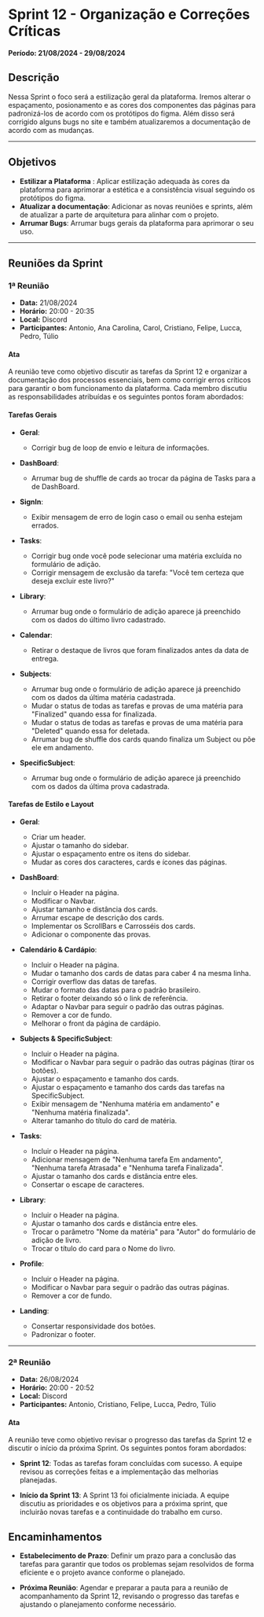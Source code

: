 # Sprint 12 - Organização e Correções Críticas

**Período: 21/08/2024 - 29/08/2024**

## Descrição

Nessa Sprint o foco será a estilização geral da plataforma. Iremos alterar o espaçamento, posionamento e as cores dos componentes das páginas para padronizá-los de acordo com os protótipos do figma. Além disso será corrigido alguns bugs no site e também atualizaremos a documentação de acordo com as mudanças.

---

## Objetivos

- **Estilizar a Plataforma** : Aplicar estilização adequada às cores da plataforma para aprimorar a estética e a consistência visual seguindo os protótipos do figma.
- **Atualizar a documentação**: Adicionar as novas reuniões e sprints, além de  atualizar a parte de arquitetura para alinhar com o projeto.
- **Arrumar Bugs**: Arrumar bugs gerais da plataforma para aprimorar o seu uso.

---

## Reuniões da Sprint

### 1ª Reunião

- **Data:** 21/08/2024
- **Horário:** 20:00 - 20:35
- **Local:** Discord
- **Participantes:** Antonio, Ana Carolina, Carol, Cristiano, Felipe, Lucca, Pedro, Túlio

#### Ata

A reunião teve como objetivo discutir as tarefas da Sprint 12 e organizar a documentação dos processos essenciais, bem como corrigir erros críticos para garantir o bom funcionamento da plataforma. Cada membro discutiu as responsabilidades atribuídas e os seguintes pontos foram abordados:


#### Tarefas Gerais

- **Geral**:

  - Corrigir bug de loop de envio e leitura de informações.

- **DashBoard**:

  - Arrumar bug de shuffle de cards ao trocar da página de Tasks para a de DashBoard.

- **SignIn**:

  - Exibir mensagem de erro de login caso o email ou senha estejam errados.

- **Tasks**:

  - Corrigir bug onde você pode selecionar uma matéria excluída no formulário de adição.
  - Corrigir mensagem de exclusão da tarefa: "Você tem certeza que deseja excluir este livro?"

- **Library**:

  - Arrumar bug onde o formulário de adição aparece já preenchido com os dados do último livro cadastrado.

- **Calendar**:

  - Retirar o destaque de livros que foram finalizados antes da data de entrega.

- **Subjects**:

  - Arrumar bug onde o formulário de adição aparece já preenchido com os dados da última matéria cadastrada.
  - Mudar o status de todas as tarefas e provas de uma matéria para "Finalized" quando essa for finalizada.
  - Mudar o status de todas as tarefas e provas de uma matéria para "Deleted" quando essa for deletada.
  - Arrumar bug de shuffle dos cards quando finaliza um Subject ou põe ele em andamento.

- **SpecificSubject**:
  - Arrumar bug onde o formulário de adição aparece já preenchido com os dados da última prova cadastrada.

#### Tarefas de Estilo e Layout

- **Geral**:

  - Criar um header.
  - Ajustar o tamanho do sidebar.
  - Ajustar o espaçamento entre os itens do sidebar.
  - Mudar as cores dos caracteres, cards e ícones das páginas.

- **DashBoard**:

  - Incluir o Header na página.
  - Modificar o Navbar.
  - Ajustar tamanho e distância dos cards.
  - Arrumar escape de descrição dos cards.
  - Implementar os ScrollBars e Carrosséis dos cards.
  - Adicionar o componente das provas.

- **Calendário & Cardápio**:

  - Incluir o Header na página.
  - Mudar o tamanho dos cards de datas para caber 4 na mesma linha.
  - Corrigir overflow das datas de tarefas.
  - Mudar o formato das datas para o padrão brasileiro.
  - Retirar o footer deixando só o link de referência.
  - Adaptar o Navbar para seguir o padrão das outras páginas.
  - Remover a cor de fundo.
  - Melhorar o front da página de cardápio.

- **Subjects & SpecificSubject**:

  - Incluir o Header na página.
  - Modificar o Navbar para seguir o padrão das outras páginas (tirar os botões).
  - Ajustar o espaçamento e tamanho dos cards.
  - Ajustar o espaçamento e tamanho dos cards das tarefas na SpecificSubject.
  - Exibir mensagem de "Nenhuma matéria em andamento" e "Nenhuma matéria finalizada".
  - Alterar tamanho do título do card de matéria.

- **Tasks**:

  - Incluir o Header na página.
  - Adicionar mensagem de "Nenhuma tarefa Em andamento", "Nenhuma tarefa Atrasada" e "Nenhuma tarefa Finalizada".
  - Ajustar o tamanho dos cards e distância entre eles.
  - Consertar o escape de caracteres.

- **Library**:

  - Incluir o Header na página.
  - Ajustar o tamanho dos cards e distância entre eles.
  - Trocar o parâmetro "Nome da matéria" para "Autor" do formulário de adição de livro.
  - Trocar o título do card para o Nome do livro.

- **Profile**:

  - Incluir o Header na página.
  - Modificar o Navbar para seguir o padrão das outras páginas.
  - Remover a cor de fundo.

- **Landing**:
  - Consertar responsividade dos botões.
  - Padronizar o footer.

---

### 2ª Reunião

- **Data:** 26/08/2024
- **Horário:** 20:00 - 20:52
- **Local:** Discord
- **Participantes:** Antonio, Cristiano, Felipe, Lucca, Pedro, Túlio

#### Ata

A reunião teve como objetivo revisar o progresso das tarefas da Sprint 12 e discutir o início da próxima Sprint. Os seguintes pontos foram abordados:

- **Sprint 12**: Todas as tarefas foram concluídas com sucesso. A equipe revisou as correções feitas e a implementação das melhorias planejadas.

- **Início da Sprint 13**: A Sprint 13 foi oficialmente iniciada. A equipe discutiu as prioridades e os objetivos para a próxima sprint, que incluirão novas tarefas e a continuidade do trabalho em curso.

## Encaminhamentos

- **Estabelecimento de Prazo**: Definir um prazo para a conclusão das tarefas para garantir que todos os problemas sejam resolvidos de forma eficiente e o projeto avance conforme o planejado.

- **Próxima Reunião**: Agendar e preparar a pauta para a reunião de acompanhamento da Sprint 12, revisando o progresso das tarefas e ajustando o planejamento conforme necessário.
